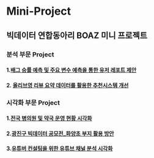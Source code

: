 # Mini-Project
## 빅데이터 연합동아리 BOAZ 미니 프로젝트

### 분석 부문 Project
#### 1.[배그 승률 예측 및 주요 변수 예측을 통한 유저 레포트 제안](https://github.com/chaeoneee/Mini-Project/tree/5c77731a37349caa380979518dad52270f3b075a/%EB%B6%84%EC%84%9D%201%EC%B0%A8_%EB%B0%B0%EA%B7%B8%20%EC%8A%B9%EB%A5%A0%20%EC%98%88%EC%B8%A1%20%EB%B0%8F%20%EC%A3%BC%EC%9A%94%20%EB%B3%80%EC%88%98%20%EC%98%88%EC%B8%A1%EC%9D%84%20%ED%86%B5%ED%95%9C%20%EC%9C%A0%EC%A0%80%20%EB%A0%88%ED%8F%AC%ED%8A%B8%20%EC%A0%9C%EC%95%88)
#### 2. [올리브영 리뷰 요약 데이터를 활용한 추천시스템 개선](https://github.com/chaeoneee/Mini-Project/tree/5c77731a37349caa380979518dad52270f3b075a/%EB%B6%84%EC%84%9D%202%EC%B0%A8_%EC%98%AC%EB%A6%AC%EB%B8%8C%EC%98%81%20%EB%A6%AC%EB%B7%B0%20%EC%9A%94%EC%95%BD%20%EB%8D%B0%EC%9D%B4%ED%84%B0%EB%A5%BC%20%ED%99%9C%EC%9A%A9%ED%95%9C%20%EC%B6%94%EC%B2%9C%EC%8B%9C%EC%8A%A4%ED%85%9C%20%EA%B0%9C%EC%84%A0)

### 시각화 부문 Project
#### 1.[전국 병의원 및 약국 운영 현황 시각화](https://github.com/chaeoneee/Mini-Project/tree/5c77731a37349caa380979518dad52270f3b075a/%EC%8B%9C%EA%B0%81%ED%99%94%201%EC%B0%A8%20%ED%94%84%EB%A1%9C%EC%A0%9D%ED%8A%B8_%EC%A0%84%EA%B5%AD%20%EB%B3%91%EC%9D%98%EC%9B%90%20%EB%B0%8F%20%EC%95%BD%EA%B5%AD%20%EC%9A%B4%EC%98%81%20%ED%98%84%ED%99%A9%20%EC%8B%9C%EA%B0%81%ED%99%94)
#### 2.[광진구 빅데이터 공모전_화양초 부지 활용 방안](https://github.com/chaeoneee/Mini-Project/tree/5c77731a37349caa380979518dad52270f3b075a/%EC%8B%9C%EA%B0%81%ED%99%94%202%EC%B0%A8_%EA%B4%91%EC%A7%84%EA%B5%AC%20%EB%B9%85%EB%8D%B0%EC%9D%B4%ED%84%B0%20%EA%B3%B5%EB%AA%A8%EC%A0%84_%ED%99%94%EC%96%91%EC%B4%88%20%EB%B6%80%EC%A7%80%20%ED%99%9C%EC%9A%A9%20%EB%B0%A9%EC%95%88)
#### 3.[유튜버 컨설팅을 위한 유튜브 채널 분석 시각화](https://github.com/chaeoneee/Mini-Project/tree/5c77731a37349caa380979518dad52270f3b075a/%EC%8B%9C%EA%B0%81%ED%99%94%203%EC%B0%A8_%EC%9C%A0%ED%8A%9C%EB%B2%84%20%EC%BB%A8%EC%84%A4%ED%8C%85%EC%9D%84%20%EC%9C%84%ED%95%9C%20%EC%9C%A0%ED%8A%9C%EB%B8%8C%20%EC%B1%84%EB%84%90%20%EB%B6%84%EC%84%9D%20%EC%8B%9C%EA%B0%81%ED%99%94)

